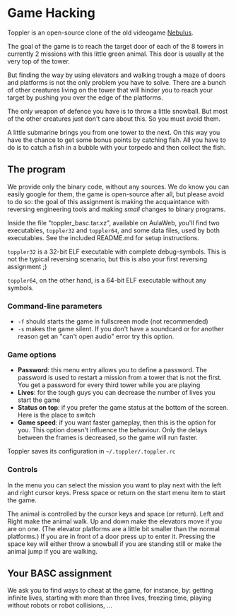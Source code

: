 # Game Hacking
Toppler is an open-source clone of the old videogame [Nebulus](https://en.wikipedia.org/wiki/Nebulus_(video_game)).

The goal of the game is to reach the target door of each of the 8 towers in currently 2 missions with this little green animal. This door is usually at the very top of the tower.

But finding the way by using elevators and walking trough a maze of doors and platforms is not the only problem you have to solve. There are a bunch of other creatures living on the tower that will hinder you to reach your target by pushing you over the edge of the platforms.

The only weapon of defence you have is to throw a little snowball. But most of the other creatures just don't care about this. So you must avoid them.

A little submarine brings you from one tower to the next. On this way you have the chance to get some bonus points by catching fish. All you have to do is to catch a fish in a bubble with your torpedo and then collect the fish.

## The program

We provide only the binary code, without any sources. We do know you can easily google for them, the game is open-source after all, but please avoid to do so: the goal of this assignment is making the acquaintance with reversing engineering tools and making *small* changes to binary programs.

Inside the file "toppler_basc.tar.xz", available on AulaWeb, you'll find two executables, `toppler32` and `toppler64`, and some data files, used by both executables. See the included README.md for setup instructions.

`toppler32` is a 32-bit ELF executable with complete debug-symbols.
This is not the typical reversing scenario, but this is also your first reversing assignment ;)

`toppler64`, on the other hand, is a 64-bit ELF executable without any symbols.

### Command-line parameters
- `-f` should starts the game in fullscreen mode (not recommended)
- `-s` makes the game silent. If you don't have a soundcard or for another reason get an "can't open audio" error try this option.

### Game options
- **Password**: this menu entry allows you to define a password. The password is used to restart a mission from a tower that is not the first. You get a password for every third tower while you are playing
- **Lives**: for the tough guys you can decrease the number of lives you start the game
- **Status on top**: if you prefer the game status at the bottom of the screen. Here is the place to switch
- **Game speed**: if you want faster gameplay, then this is the option for you. This option doesn't influence the behaviour. Only the delays between the frames is decreased, so the game will run faster.

Toppler saves its configuration in `~/.toppler/.toppler.rc`

### Controls
In the menu you can select the mission you want to play next with the left and right cursor keys.  Press space or return on the start menu item to start the game.

The animal is controlled by the cursor keys and space (or return). Left and Right make the animal walk. Up and down make the elevators move if you are on one. (The elevator platforms are a little bit smaller than the normal platforms.)  If you are in front of a door press up to enter it.  Pressing the space key will either throw a snowball if you are standing still or make the animal jump if you are walking.

## Your BASC assignment

We ask you to find ways to cheat at the game, for instance, by: getting infinite lives, starting with more than three lives, freezing time, playing without robots or robot collisions, ...